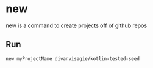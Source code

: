 # new
new is a command to create projects off of github repos

## Run

```sh
new myProjectName divanvisagie/kotlin-tested-seed
```